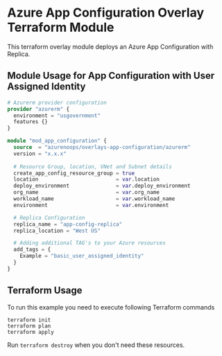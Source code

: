 # Azure App Configuration Overlay Terraform Module

This terraform overlay module deploys an Azure App Configuration with Replica.

## Module Usage for App Configuration with User Assigned Identity

```terraform
# Azurerm provider configuration
provider "azurerm" {
  environment = "usgovernment"
  features {}
}

module "mod_app_configuration" {
  source  = "azurenoops/overlays-app-configuration/azurerm"
  version = "x.x.x"
  
  # Resource Group, location, VNet and Subnet details
  create_app_config_resource_group = true
  location                         = var.location
  deploy_environment               = var.deploy_environment
  org_name                         = var.org_name
  workload_name                    = var.workload_name
  environment                      = var.environment

  # Replica Configuration
  replica_name = "app-config-replica"
  replica_location = "West US"

  # Adding additional TAG's to your Azure resources
  add_tags = {
    Example = "basic_user_assigned_identity"
  }
}
```

## Terraform Usage

To run this example you need to execute following Terraform commands

```hcl
terraform init
terraform plan
terraform apply
```

Run `terraform destroy` when you don't need these resources.
